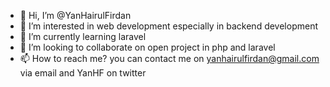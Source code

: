 - 👋 Hi, I’m @YanHairulFirdan
- 👀 I’m interested in web development especially in backend development
- 🌱 I’m currently learning laravel
- 💞️ I’m looking to collaborate on open project in php and laravel
- 📫 How to reach me? you can contact me on yanhairulfirdan@gmail.com via email and YanHF on twitter
